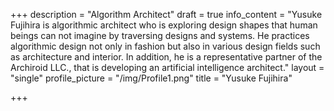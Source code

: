 +++
description = "Algorithm Architect"
draft = true
info_content = "Yusuke Fujihira is algorithmic architect who is exploring design shapes that human beings can not imagine by traversing designs and systems. He practices algorithmic design not only in fashion but also in various design fields such as architecture and interior. In addition, he is a representative partner of the Archiroid LLC., that is developing an artificial intelligence architect."
layout = "single"
profile_picture = "/img/Profile1.png"
title = "Yusuke Fujihira"

+++
